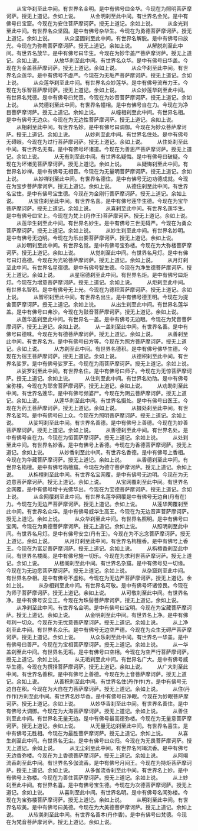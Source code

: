 <!-- { "loadSidebar": true } -->
　　从宝华刹至此中间。有世界名金明。是中有佛号曰金华。今现在为照明菩萨摩诃萨。授无上道记。余如上说。
　　从金明刹至此中间。有世界名金光。是中有佛号曰宝窟。今现在为安住菩萨摩诃萨。授无上道记。余如上说。
　　从金光刹至此中间。有世界名众坚固。是中有佛号杂华生。今现在为勇德菩萨摩诃萨。授无上道记。余如上说。
　　从众坚固刹至此中间。有世界名解脱。是中有佛号曰放光。今现在为弥勒菩萨摩诃萨。授无上道记。余如上说。
　　从解脱刹至此中间。有世界名放华。是中有佛号曰华生。今现在为妙华盖严菩萨摩诃萨。授无上道记。余如上说。
　　从放华刹至此中间。有世界名众华。是中有佛号曰华盖。今现在为金盖菩萨摩诃萨。授无上道记。余如上说。
　　从众华刹至此中间。有世界名众莲华。是中有佛号不虚严。今现在为无垢严菩萨摩诃萨。授无上道记。余如上说。
　　从众莲华刹至此中间。有世界名众妙莲华。是中有佛号流布力王。今现在为乐智菩萨摩诃萨。授无上道记。余如上说。
　　从众妙莲华刹至此中间。有世界名梵德。是中有佛号曰梵音。今现在为妙音菩萨摩诃萨。授无上道记。余如上说。
　　从梵德刹至此中间。有世界名幢相。是中有佛号自在力。今现在为净目菩萨摩诃萨。授无上道记。余如上说。
　　从幢相刹至此中间。有世界名相。是中有佛号无边众。今现在为无边性菩萨摩诃萨。授无上道记。余如上说。
　　从相刹至此中间。有世界名妙。是中有佛号曰调御。今现在为妙众菩萨摩诃萨。授无上道记。余如上说。
　　从妙刹至此中间。有世界名住处。是中有佛号无碍眼。今现在为过行菩萨摩诃萨。授无上道记。余如上说。
　　从住处刹至此中间。有世界名无有。是中有佛号坏诸道。今现在为善思严菩萨摩诃萨。授无上道记。余如上说。
　　从无有刹至此中间。有世界名疑悔。是中有佛号曰破疑。今现在为坏诸见菩萨摩诃萨。授无上道记。余如上说。
　　从疑悔刹至此中间。有世界名妙禅。是中有佛号无相音。今现在为无量明菩萨摩诃萨。授无上道记。余如上说。
　　从妙禅刹至此中间。有世界名德住。是中有佛号无边功德成就。今现在为宝步菩萨摩诃萨。授无上道记。余如上说。
　　从德住刹至此中间。有世界名宝住。是中有佛号宝生德。今现在为金刚行菩萨摩诃萨。授无上道记。余如上说。
　　从宝住刹至此中间。有世界名喜。是中有佛号莲华生德。今现在为宝华菩萨摩诃萨。授无上道记。余如上说。
　　从喜刹至此中间。有世界名莲华生。是中有佛号曰宝上。今现在为梵上(丹作王)菩萨摩诃萨。授无上道记。余如上说。
　　从莲华生刹至此中间。有世界名妙生。是中有佛号三世无碍严。今现在为勇众菩萨摩诃萨。授无上道记。余如上说。
　　从妙生刹至此中间。有世界名妙明。是中有佛号无边明。今现在为乐出要菩萨摩诃萨。授无上道记。余如上说。
　　从妙明刹至此中间。有世界名觉。是中有佛号宝弥楼。今现在为大弥楼菩萨摩诃萨。授无上道记。余如上说。
　　从觉刹至此中间。有世界名月灯。是中有佛号曰灯高德。今现在为光轮菩萨摩诃萨。授无上道记。余如上说。
　　从月灯刹至此中间。有世界名星宿德。是中有佛号智生德。今现在为净生德菩萨摩诃萨。授无上道记。余如上说。
　　从星宿德刹至此中间。有世界名炬。是中有佛号曰炬灯。今现在为增意菩萨摩诃萨。授无上道记。余如上说。
　　从炬刹至此中间。有世界名智积。是中有佛号无上光。今现在为德积菩萨摩诃萨。授无上道记。余如上说。
　　从智积刹至此中间。有世界名出生。是中有佛号德王明。今现在为提舍菩萨摩诃萨。授无上道记。余如上说。
　　从出生刹至此中间。有世界名莲华盖。是中有佛号曰弗沙。今现在为鼓音菩萨摩诃萨。授无上道记。余如上说。
　　从莲华盖刹至此中间。有世界名一盖。是中有佛号无边眼。今现在为梵音菩萨摩诃萨。授无上道记。余如上说。
　　从一盖刹至此中间。有世界名善。是中有佛号曰德味。今现在为有德菩萨摩诃萨。授无上道记。余如上说。
　　从善刹至此中间。有世界名方。是中有佛号曰方等。今现在为照方菩萨摩诃萨。授无上道记。余如上说。
　　从方刹至此中间。有世界名德积。是中有佛号佛华生德。今现在为宿王菩萨摩诃萨。授无上道记。余如上说。
　　从德积刹至此中间。有世界名娑罗。是中有佛号娑罗王。今现在为雨菩萨摩诃萨。授无上道记。余如上说。
　　从娑罗刹至此中间。有世界名住。是中有佛号曰师子。今现在为无惊菩萨摩诃萨。授无上道记。余如上说。
　　从住刹至此中间。有世界名劝助。是中有佛号宝弥楼。今现在为耶舍菩萨摩诃萨。授无上道记。余如上说。
　　从劝助刹至此中间。有世界名莲华。是中有佛号频婆尸。今现在为阴云菩萨摩诃萨。授无上道记。余如上说。
　　从莲华刹至此中间。有世界名摄处。是中有佛号曰医王。今现在为药王菩萨摩诃萨。授无上道记。余如上说。
　　从摄处刹至此中间。有世界名娑呵。是中有佛号曰上众。今现在为照明菩萨摩诃萨。授无上道记。余如上说。
　　从娑呵刹至此中间。有世界名善德。是中有佛号上善德。今现在为妙善菩萨摩诃萨。授无上道记。余如上说。
　　从善德刹至此中间。有世界名处。是中有佛号自在力。今现在为恒菩萨摩诃萨。授无上道记。余如上说。
　　从处刹至此中间。有世界名妙香。是中有佛号上香德。今现在为香德菩萨摩诃萨。授无上道记。余如上说。
　　从妙香刹至此中间。有世界名香德。是中有佛号上香相。今现在为华藏菩萨摩诃萨。授无上道记。余如上说。
　　从香德刹至此中间。有世界名栴檀。是中有佛号栴檀窟。今现在为德守菩萨摩诃萨。授无上道记。余如上说。
　　从栴檀刹至此中间。有世界名宝网覆。是中有佛号无边明。今现在为无边意菩萨摩诃萨。授无上道记。余如上说。
　　从宝网覆刹至此中间。有世界名金网覆。是中有佛号增十光佛华出。今现在为宝德菩萨摩诃萨。授无上道记。余如上说。
　　从金网覆刹至此中间。有世界名莲华网覆是中有佛号无边自(丹有在)力。今现在为无边严菩萨摩诃萨。授无上道记。余如上说。
　　从莲华网覆刹至此中间。有世界名众华。是中有佛号威华生高王。今现在为无边音声菩萨摩诃萨。授无上道记。余如上说。
　　从众华刹至此中间。有世界名照明。是中有佛号曰宝网。今现在为勇德菩萨摩诃萨。授无上道记。余如上说。
　　从照明刹至此中间。有世界名月灯。是中有佛号安立(丹有王)。今现在为不忘念菩萨摩诃萨。授无上道记。余如上说。
　　从月灯刹至此中间。有世界名栴檀香。是中有佛号上香王。今现在为富足菩萨摩诃萨。授无上道记。余如上说。
　　从栴檀香刹至此中间。有世界名楼阁。是中有佛号施一切乐。今现在为求利世菩萨摩诃萨。授无上道记。余如上说。
　　从楼阁刹至此中间。有世界名杂窟。是中有佛号见一切缘。今现在为无边愿菩萨摩诃萨。授无上道记。余如上说。
　　从杂窟刹至此中间。有世界名杂相。是中有佛号不虚称。今现在为无边严菩萨摩诃萨。授无上道记。余如上说。
　　从杂相刹至此中间。有世界名可敬。是中有佛号坏诸惊畏。今现在为师子菩萨摩诃萨。授无上道记。余如上说。
　　从可敬刹至此中间。有世界名净。是中有佛号安立王。今现在为珠髻菩萨摩诃萨。授无上道记。余如上说。
　　从净刹至此中间。有世界名金明。是中有佛号曰宝明。今现在为宝藏菩萨摩诃萨。授无上道记。余如上说。
　　从金明刹至此中间。有世界名上净。是中有佛号利一切众。今现在为无忧意菩萨摩诃萨。授无上道记。余如上说。
　　从上净刹至此中间。有世界名众乐。是中有佛号无边空严德。今现在为众生无碍严菩萨摩诃萨。授无上道记。余如上说。
　　从众乐刹至此中间。有世界名一华盖。是中有佛号曰善严。今现在为宝相菩萨摩诃萨。授无上道记。余如上说。
　　从一华盖刹至此中间。有世界名无垢。是中有佛号曰空相。今现在为空严行菩萨摩诃萨。授无上道记。余如上说。
　　从无垢刹至此中间。有世界名广大。是中有佛号威华生德。今现在为撰择菩萨摩诃萨。授无上道记。余如上说。
　　从广大刹至此中间。有世界名善积。是中有佛号上善德。今现在为上音菩萨摩诃萨。授无上道记。余如上说。
　　从善积刹至此中间。有世界名住(丹作作)方。是中有佛号无边自在积。今现在为大自在力菩萨摩诃萨。授无上道记。余如上说。
　　从住(丹作作)方刹至此中间。有世界名妙华香。是中有佛号曰净眼。今现在为妙眼菩萨摩诃萨。授无上道记。余如上说。
　　从妙华香刹至此中间。有世界名善住。是中有佛号大调御。今现在为大海菩萨摩诃萨。授无上道记。余如上说。
　　从善住刹至此中间。有世界名无量无边。是中有佛号最高德弥楼。今现在为无量意菩萨摩诃萨。授无上道记。余如上说。
　　从无量无边刹至此中间。有世界名喜生。是中有佛号无胜相。今现在为最胜菩萨摩诃萨。授无上道记。余如上说。
　　从喜生刹至此中间。有世界名无尘。是中有佛号曰众归。今现在为无畏菩萨摩诃萨。授无上道记。余如上说。
　　从无尘刹至此中间。有世界名阿竭流香。是中有佛号无边香弥楼。今现在为上香德菩萨摩诃萨。授无上道记。余如上说。
　　从阿竭流香刹至此中间。有世界名多伽流香。是中有佛号月间王。今现在为持炬菩萨摩诃萨。授无上道记。余如上说。
　　从多伽流香刹至此中间。有世界名上妙。是中有佛号上弥楼。今现在为善住菩萨摩诃萨。授无上道记。余如上说。
　　从上妙刹至此中间。有世界名喜。是中有佛号宝生德。今现在为次德菩萨摩诃萨。授无上道记。余如上说。
　　从喜刹至此中间。有世界名明。是中有佛号名闻弥楼。今现在为宝弥楼菩萨摩诃萨。授无上道记。余如上说。
　　从明刹至此中间。有世界名软美。是中有佛号曰美德。今现在为大美德菩萨摩诃萨。授无上道记。余如上说。
　　从软美刹至此中间。有世界名善本(丹作香)。是中有佛号曰梵德。今现在为梵音菩萨摩诃萨。授无上道记。余如上说。
